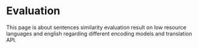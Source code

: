 # Evaluation
This page is about sentences similarity evaluation result on low resource languages and english regarding different encoding models and translation API.
